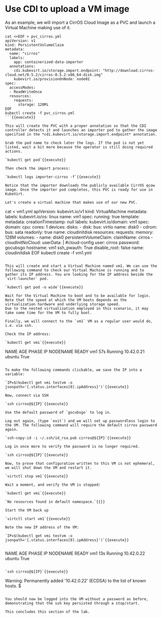 # Use CDI to upload a VM image

As an example, we will import a CirrOS Cloud Image as a PVC and launch a Virtual Machine making use of it.

```
cat <<EOF > pvc_cirros.yml
apiVersion: v1
kind: PersistentVolumeClaim
metadata:
  name: "cirros"
  labels:
    app: containerized-data-importer
  annotations:
    cdi.kubevirt.io/storage.import.endpoint: "http://download.cirros-cloud.net/0.5.2/cirros-0.5.2-x86_64-disk.img"
    kubevirt.io/provisionOnNode: node01
spec:
  accessModes:
  - ReadWriteOnce
  resources:
    requests:
      storage: 120Mi
EOF
kubectl create -f pvc_cirros.yml
```{{execute}}

This will create the PVC with a proper annotation so that the CDI controller detects it and launches an importer pod to gather the image specified in the *cdi.kubevirt.io/storage.import.endpoint* annotation.

Grab the pod name to check later the logs. If the pod is not yet listed, wait a bit more because the operator is still doing required actions.

`kubectl get pod`{{execute}}

Then check the import process:

`kubectl logs importer-cirros -f`{{execute}}

Notice that the importer downloads the publicly available CirrOS qcow image. Once the importer pod completes, this PVC is ready for use in KubeVirt.

Let's create a virtual machine that makes use of our new PVC.

```
cat <<EOF > vm1.yml
apiVersion: kubevirt.io/v1
kind: VirtualMachine
metadata:
  labels:
    kubevirt.io/os: linux
  name: vm1
spec:
  running: true
  template:
    metadata:
      creationTimestamp: null
      labels:
        kubevirt.io/domain: vm1
    spec:
      domain:
        cpu:
          cores: 1
        devices:
          disks:
          - disk:
              bus: virtio
            name: disk0
          - cdrom:
              bus: sata
              readonly: true
            name: cloudinitdisk
        resources:
          requests:
            memory: 128M
      volumes:
      - name: disk0
        persistentVolumeClaim:
          claimName: cirros
      - cloudInitNoCloud:
          userData: |
            #cloud-config
            user: cirros
            password: gocubsgo
            hostname: vm1
            ssh_pwauth: True
            disable_root: false
        name: cloudinitdisk
EOF
kubectl create -f vm1.yml
```{{execute}}

This will create and start a Virtual Machine named vm1. We can use the following command to check our Virtual Machine is running and to gather its IP address. You are looking for the IP address beside the `virt-launcher` pod.

`kubectl get pod -o wide`{{execute}}

Wait for the Virtual Machine to boot and to be available for login.
Note that the speed at which the VM boots depends on the virtualization hardware and underlying storage speed.
Due to the nested virtualization employed in this scenario, it may take some time for the VM to fully boot.

Finally, we will connect to the `vm1` VM as a regular user would do, i.e. via ssh.

Check the IP address:

`kubectl get vmi`{{execute}}

```
NAME   AGE   PHASE     IP           NODENAME   READY
vm1    57s   Running   10.42.0.21   ubuntu     True
```

To make the following commands clickable, we save the IP into a variable:

`IP=$(kubectl get vmi testvm -o jsonpath='{.status.interfaces[0].ipAddress}')`{{execute}}

Now, connect via SSH

`ssh cirros@${IP}`{{execute}}

Use the default password of `gocubsgo` to log in.

Log out again, (type `exit`) and we will set up passwordless login to the VM. The following command will require the default cirros password again.

`ssh-copy-id -i ~/.ssh/id_rsa.pub cirros@${IP}`{{execute}}

Log in once more to verify the password is no longer required.

`ssh cirros@${IP}`{{execute}}

Now, to prove that configuration written to this VM is not ephemeral, we will shut down the VM and restart it.

`virtctl stop vm1`{{execute}}

Wait a moment, and verify the VM is stopped:

`kubectl get vmi`{{execute}}

`No resources found in default namespace.`{{}}

Start the VM back up

`virtctl start vm1`{{execute}}

Note the new IP address of the VM:

`IP=$(kubectl get vmi testvm -o jsonpath='{.status.interfaces[0].ipAddress}')`{{execute}}


```
NAME   AGE   PHASE     IP           NODENAME   READY
vm1    13s   Running   10.42.0.22   ubuntu     True
```

`ssh cirros@${IP}`{{execute}}

```
Warning: Permanently added '10.42.0.22' (ECDSA) to the list of known hosts.
$ 
```{{}}

You should now be logged into the VM without a password as before, demonstrating that the ssh key persisted through a stop/start.

This concludes this section of the lab.
